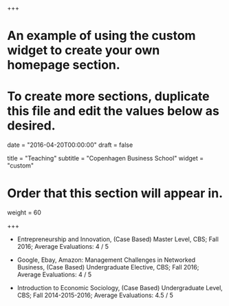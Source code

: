 +++
# An example of using the custom widget to create your own homepage section.
# To create more sections, duplicate this file and edit the values below as desired.

date = "2016-04-20T00:00:00"
draft = false

title = "Teaching"
subtitle = "Copenhagen Business School"
widget = "custom"

# Order that this section will appear in.
weight = 60

+++
-	Entrepreneurship and Innovation, (Case Based)
Master Level, CBS; Fall 2016; Average Evaluations: 4 / 5

- Google, Ebay, Amazon: Management Challenges in Networked Business, (Case Based)
 Undergraduate Elective, CBS; Fall 2016; Average Evaluations: 4 / 5

- Introduction to Economic Sociology, (Case Based)
Undergraduate Level, CBS; Fall 2014-2015-2016; Average Evaluations: 4.5 / 5

